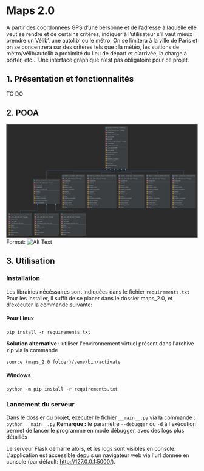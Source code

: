 # Maps 2.0

A partir des coordonnées GPS d’une personne et de l’adresse à laquelle elle veut se rendre et de certains critères, indiquer à l’utilisateur s’il vaut mieux prendre un Vélib’, une autolib’ ou le métro.
On se limitera à la ville de Paris et on se concentrera sur des critères tels que : la météo, les stations de métro/vélib/autolib à proximité du lieu de départ et d’arrivée, la charge à porter, etc…
Une interface graphique n’est pas obligatoire pour ce projet.

## 1. Présentation et fonctionnalités
TO DO

## 2. POOA
![GitHub Logo](/static/images/uml.png)
Format: ![Alt Text](png)


## 3. Utilisation

### Installation

Les librairies nécéssaires sont indiquées dans le fichier ```requirements.txt```
Pour les installer, il suffit de se placer dans le dossier maps_2.0, et d'éxécuter la commande suivante:

#### Pour Linux
```
pip install -r requirements.txt
```
**Solution alternative :** utiliser l'environnement virtuel présent dans l'archive zip via la commande 
```
source (maps_2.0 folder)/venv/bin/activate
```

#### Windows
```
python -m pip install -r requirements.txt 
```

### Lancement du serveur
Dans le dossier du projet, executer le fichier 
```__main__.py```
via la commande :
```python __main__.py```
**Remarque :** le paramètre ```--debugger``` ou ```-d``` à l'exécution permet de lancer le programme en mode débugger, avec des logs plus détaillés

Le serveur Flask démarre alors, et les logs sont visibles en console.
L'application est accessible depuis un navigateur web via l'url donnée en console (par défault: http://127.0.0.1:5000/).



